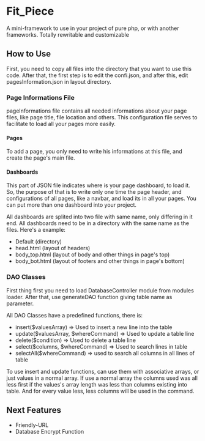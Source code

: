 # Fit_Piece
A mini-framework to use in your project of pure php, or with another frameworks. Totally rewritable and customizable

## How to Use

First, you need to copy all files into the directory that you want to use this code. After that, the first step is to edit the confi.json, and after this, edit pagesInformation.json in layout directory.

### Page Informations File
pageInformations file contains all needed informations about your page files, like page title, file location and others. This configuration file serves to facilitate to load all your pages more easily.

#### Pages
To add a page, you only need to write his informations at this file, and create the page's main file.

#### Dashboards
This part of JSON file indicates where is your page dashboard, to load it. So, the purpose of that is to write only one time the page header, and configurations of all pages, like a navbar, and load its in all your pages. You can put more than one dashboard into your project.

All dashboards are splited into two file with same name, only differing in it end. All dashboards need to be in a directory with the same name as the files. Here's a example:

* Default (directory)
* head.html (layout of headers)
* body_top.html (layout of body and other things in page's top)
* body_bot.html (layout of footers and other things in page's bottom)

### DAO Classes
First thing first you need to load DatabaseController module from modules loader. After that, use generateDAO function giving table name as parameter.

All DAO Classes have a predefined functions, there is:
* insert($valuesArray) => Used to insert a new line into the table
* update($valuesArray, $whereCommand) => Used to update a table line 
* delete($condition) => Used to delete a table line
* select($columns, $whereCommand) => Used to search lines in table
* selectAll($whereCommand) => used to search all columns in all lines of table

To use insert and update functions, can use them with associative arrays, or just values in a normal array. If use a normal array the columns used was all less first if the values's array length was less than columns existing into table. And for every value less, less columns will be used in the command.

## Next Features
* Friendly-URL
* Database Encrypt Function
